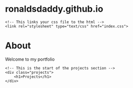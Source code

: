 # ronaldsdaddy.github.io


<head>
    <!-- This will show up on the tab in your browser -->
    <title>My Portfolio</title>

    <!-- This links your css file to the html -->
    <link rel="stylesheet" type="text/css" href="index.css">
</head>

<body>
    <!-- This is the start of the "About" section -->
    <div class="about">
        <h1>About</h1>
        <p>Welcome to my portfolio</p>
    </div>

    <!-- This is the start of the projects section -->
    <div class="projects">
        <h1>Projects</h1>
    </div>
</body>
